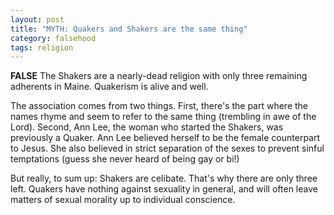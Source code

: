 ```yaml
---
layout: post
title: "MYTH: Quakers and Shakers are the same thing"
category: falsehood
tags: religion 
---
```


**FALSE** The Shakers are a nearly-dead religion with only three remaining adherents in Maine.  Quakerism is alive and well.

The association comes from two things.  First, there's the part where the names rhyme and seem to refer to the same thing (trembling in awe of the Lord). Second, Ann Lee, the woman who started the Shakers, was previously a Quaker.  Ann Lee believed herself to be the female counterpart to Jesus.  She also believed in strict separation of the sexes to prevent sinful temptations (guess she never heard of being gay or bi!)

But really, to sum up:  Shakers are celibate. That's why there are only three left.  Quakers have nothing against sexuality in general, and will often leave matters of sexual morality up to individual conscience.
